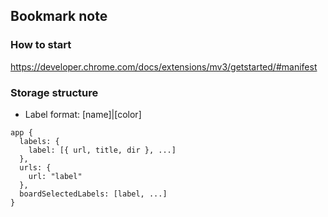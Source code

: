 ## Bookmark note
### How to start

https://developer.chrome.com/docs/extensions/mv3/getstarted/#manifest

### Storage structure

+ Label format: [name]|[color]

```
app {
  labels: {
    label: [{ url, title, dir }, ...]
  },
  urls: {
    url: "label"
  }, 
  boardSelectedLabels: [label, ...]
}
```